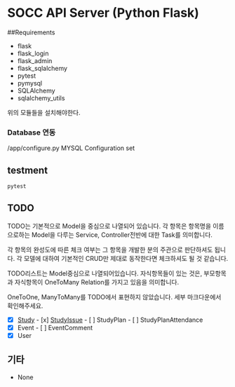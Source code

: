 # SOCC API Server (Python Flask)
##Requirements
* flask
* flask_login
* flask_admin
* flask_sqlalchemy
* pytest
* pymysql
* SQLAlchemy
* sqlalchemy_utils

위의 모듈들을 설치해야한다.

### Database 연동

 /app/configure.py
 MYSQL Configuration set

## testment

```sh
pytest
```

## TODO

TODO는 기본적으로 Model을 중심으로 나열되어 있습니다. 각 항목은 항목명을 이름으로하는 Model을 다루는 Service, Controller전반에 대한 Task를 의미합니다.

각 항목의 완성도에 따른 체크 여부는 그 항목을 개발한 분의 주관으로 판단하셔도 됩니다. 각 모델에 대하여 기본적인 CRUD만 제대로 동작한다면 체크하셔도 될 것 같습니다.

TODO리스트는 Model중심으로 나열되어있습니다. 자식항목들이 있는 것은, 부모항목과 자식항목이 OneToMany Relation를 가지고 있음을 의미합니다.

OneToOne, ManyToMany를 TODO에서 표현하지 않았습니다. 세부 마크다운에서 확인해주세요.

- [x] [Study](md/TODO_Study.md) 
      - [x] [StudyIssue](md/TODO_StudyIssue.md)
      - [ ] StudyPlan
       - [ ] StudyPlanAttendance
- [x] Event
      - [ ] EventComment
- [x] User

## 기타

* None
